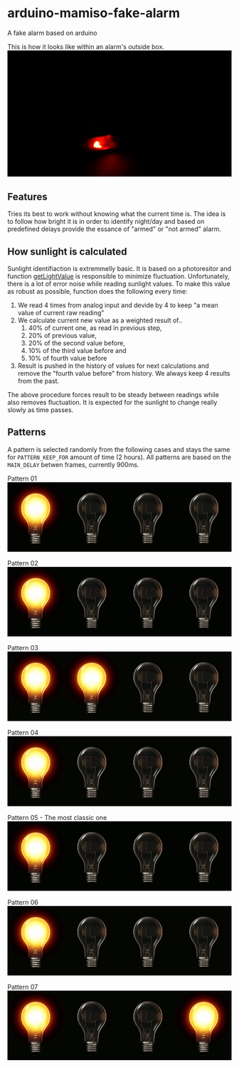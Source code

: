 # arduino-mamiso-fake-alarm
A fake alarm based on arduino

This is how it looks like within an alarm's outside box.
![Result](images/2021-12-31-07.01.12.gif)

## Features
Tries its best to work without knowing what the current time is. The idea is to follow how bright it is in order to identify night/day and based on predefined delays provide the essance of "armed" or "not armed" alarm.

## How sunlight is calculated
Sunlight identifiaction is extremmelly basic. It is based on a photoresitor and function [getLightValue](https://github.com/xtsimpouris/arduino-mamiso-fake-alarm/blob/main/main.ino#L352) is responsible to minimize fluctuation. Unfortunately, there is a lot of error noise while reading sunlight values. To make this value as robust as possible, function does the following every time:

1. We read 4 times from analog input and devide by 4 to keep "a mean value of current raw reading"
2. We calculate current new value as a weighted result of..
    1. 40% of current one, as read in previous step,
    2. 20% of previous value,
    3. 20% of the second value before,
    4. 10% of the third value before and
    5. 10% of fourth value before
3. Result is pushed in the history of values for next calculations and remove the "fourth value before" from history. We always keep 4 results from the past.

The above procedure forces result to be steady between readings while also removes fluctuation. It is expected for the sunlight to change really slowly as time passes.

## Patterns
A pattern is selected randomly from the following cases and stays the same for `PATTERN_KEEP_FOR` amount of time (2 hours).
All patterns are based on the `MAIN_DELAY` betwen frames, currently 900ms.

Pattern 01
![Pattern 01](images/pattern_01.gif)

Pattern 02
![Pattern 02](images/pattern_02.gif)

Pattern 03
![Pattern 03](images/pattern_03.gif)

Pattern 04
![Pattern 04](images/pattern_04.gif)

Pattern 05 - The most classic one
![Pattern 05](images/pattern_05.gif)

Pattern 06
![Pattern 06](images/pattern_06.gif)

Pattern 07
![Pattern 07](images/pattern_07.gif)
